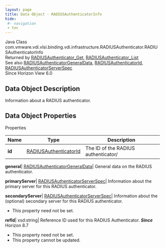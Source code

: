 ```yaml
---
layout: page
title: Data Object - RADIUSAuthenticatorInfo
hide:
 #- navigation
 - toc
---
```






Java Class
    com.vmware.vdi.vlsi.binding.vdi.infrastructure.RADIUSAuthenticator.RADIUSAuthenticatorInfo  
Returned by
     [RADIUSAuthenticator_Get](vdi.infrastructure.RADIUSAuthenticator.md#get), [RADIUSAuthenticator_List](vdi.infrastructure.RADIUSAuthenticator.md#list)  
See also
     [RADIUSAuthenticatorGeneralData](vdi.infrastructure.RADIUSAuthenticator.GeneralData.md), [RADIUSAuthenticatorId](vdi.entity.RADIUSAuthenticatorId.md), [RADIUSAuthenticatorServerSpec](vdi.infrastructure.RADIUSAuthenticator.ServerData.md)  
Since 
    Horizon View 6.0

## Data Object Description 

Information about a RADIUS authenticator. 

## Data Object Properties

Properties

Name |  Type |  Description   
---|---|---  
**id**| [RADIUSAuthenticatorId](vdi.entity.RADIUSAuthenticatorId.md)|  The ID of the RADIUS authenticator/   
  
**general**| [RADIUSAuthenticatorGeneralData](vdi.infrastructure.RADIUSAuthenticator.GeneralData.md)|  General data on the RADIUS authenticator.   
  
**primaryServer**| [RADIUSAuthenticatorServerSpec](vdi.infrastructure.RADIUSAuthenticator.ServerData.md)|  Information about the primary server for this RADIUS authenticator.   
  
**secondaryServer**| [RADIUSAuthenticatorServerSpec](vdi.infrastructure.RADIUSAuthenticator.ServerData.md)|  Information about the (optional) secondary server for this RADIUS authenticator.   


* This property need not be set.

  
**refId**|  xsd:string|  Reference ID used for this RADIUS Authenticator.  **_Since_** Horizon 8.7  


* This property need not be set.
* This property cannot be updated.

  
  
  
  
  
  

